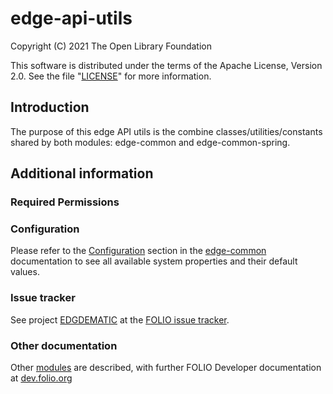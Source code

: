 # edge-api-utils

Copyright (C) 2021 The Open Library Foundation

This software is distributed under the terms of the Apache License,
Version 2.0. See the file "[LICENSE](LICENSE)" for more information.

## Introduction
The purpose of this edge API utils is the combine classes/utilities/constants shared by both modules: edge-common and edge-common-spring.

## Additional information

### Required Permissions

### Configuration
Please refer to the [Configuration](https://github.com/folio-org/edge-common-spring/blob/master/README.md) section in the [edge-common](https://github.com/folio-org/edge-common-spring/blob/master/README.md) documentation to see all available system properties and their default values.

### Issue tracker
See project [EDGDEMATIC](https://issues.folio.org/browse/UXPROD-2973)
at the [FOLIO issue tracker](https://dev.folio.org/guidelines/issue-tracker).

### Other documentation
Other [modules](https://dev.folio.org/source-code/#server-side) are described,
with further FOLIO Developer documentation at
[dev.folio.org](https://dev.folio.org/)
